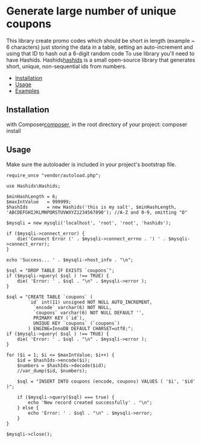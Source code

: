 Generate large number of unique coupons
=======================================

This library create promo codes which should be short in length (example ~ 6 characters) just storing the data in a table, setting an auto-increment and using that ID to hash out a 6-digit random code
To use library you'll need to have Hashids. Hashids[hashids] is a small open-source library that generates short, unique, non-sequential ids from numbers.

 * [Installation](#installation)
 * [Usage](#usage)
 * [Examples](#examples)

Installation
------------
with Composer[composer], in the root directory of your project:
    composer install 

Usage
-----

Make sure the autoloader is included in your project's bootstrap file.

    require_once "vendor/autoload.php";

    use Hashids\Hashids;

    $minHashLength = 6;
    $maxIntValue   = 999999;
    $hashIds       = new Hashids('this is my salt', $minHashLength, 'ABCDEFGHIJKLMNPQRSTUVWXYZ1234567890'); //A-Z and 0-9, omitting "O"

    $mysqli = new mysqli('localhost', 'root', 'root', 'hashids');

    if ($mysqli->connect_error) {
        die('Connect Error (' . $mysqli->connect_errno . ') ' . $mysqli->connect_error);
    }

    echo 'Success... ' . $mysqli->host_info . "\n";

    $sql = "DROP TABLE IF EXISTS `coupons`";
    if ($mysqli->query( $sql ) !== TRUE) {
        die( 'Error: ' . $sql . "\n" . $mysqli->error );
    }

    $sql = "CREATE TABLE `coupons` (
            `id` int(11) unsigned NOT NULL AUTO_INCREMENT,
              `encode` varchar(6) NOT NULL,
              `coupons` varchar(6) NOT NULL DEFAULT '',
              PRIMARY KEY (`id`),
              UNIQUE KEY `coupons` (`coupons`)
            ) ENGINE=InnoDB DEFAULT CHARSET=utf8;";
    if ($mysqli->query( $sql ) !== TRUE) {
        die( 'Error: ' . $sql . "\n" . $mysqli->error );
    }

    for ($i = 1; $i <= $maxIntValue; $i++) {
        $id = $hashIds->encode($i);
        $numbers = $hashIds->decode($id);
        //var_dump($id, $numbers);

        $sql = "INSERT INTO coupons (encode, coupons) VALUES ( '$i', '$id' )";

        if ($mysqli->query($sql) === true) {
            echo 'New record created successfully' . "\n";
        } else {
            echo 'Error: ' . $sql . "\n" . $mysqli->error;
        }
    }

    $mysqli->close();
    
[hashids]: https://github.com/ivanakimov/hashids.php
[composer]: https://getcomposer.org/